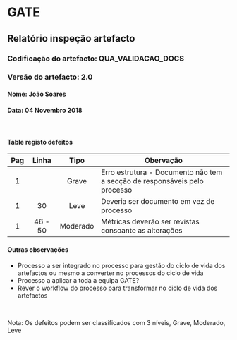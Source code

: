 # GATE
## Relatório inspeção artefacto
### Codificação do artefacto: QUA_VALIDACAO_DOCS
### Versão do artefacto: 2.0
#### Nome: João Soares
#### Data: 04 Novembro 2018

</br>

#### Table registo defeitos
|Pag|Linha|Tipo|Obervação
|:---:|:---:|:---:|---
|1||Grave|Erro estrutura - Documento não tem a secção de responsáveis pelo processo
|1|30|Leve|Deveria ser documento em vez de processo
|1|46 - 50|Moderado|Métricas deverão ser revistas consoante as alterações


#### Outras observações
- Processo a ser integrado no processo para gestão do ciclo de vida dos artefactos ou mesmo a converter no processos do ciclo de vida
- Processo a aplicar a toda a equipa GATE?
- Rever o workflow do processo para transformar no ciclo de vida dos artefactos

</br>

Nota: Os defeitos podem ser classificados com 3 níveis, Grave, Moderado, Leve